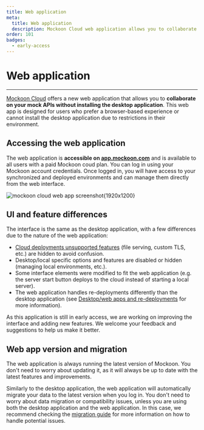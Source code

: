 ```yaml
---
title: Web application
meta:
  title: Web application
  description: Mockoon Cloud web application allows you to collaborate on your mock APIs without installing the desktop application.
order: 101
badges:
  - early-access
---
```


# Web application

---

[Mockoon Cloud](/cloud/) offers a new web application that allows you to **collaborate on your mock APIs without installing the desktop application**. This web app is designed for users who prefer a browser-based experience or cannot install the desktop application due to restrictions in their environment.

## Accessing the web application

The web application is **accessible on [app.mockoon.com](https://app.mockoon.com)** and is available to all users with a paid Mockoon coud plan. You can log in using your Mockoon account credentials. Once logged in, you will have access to your synchronized and deployed environments and can manage them directly from the web interface.

![mockoon cloud web app screenshot{1920x1200}](cloud-docs-img:mockoon-cloud-web-application.png)

## UI and feature differences

The interface is the same as the desktop application, with a few differences due to the nature of the web application:

- [Cloud deployments unsupported features](cloud-docs:api-mock-cloud-deployments#unsupported-features) (file serving, custom TLS, etc.) are hidden to avoid confusion.
- Desktop/local specific options and features are disabled or hidden (managing local environments, etc.).
- Some interface elements were modified to fit the web application (e.g. the server start button deploys to the cloud instead of starting a local server).
- The web application handles re-deployments differently than the desktop application (see [Desktop/web apps and re-deployments](cloud-docs:api-mock-cloud-deployments#desktopweb-apps-and-re-deployments) for more information).

As this application is still in early access, we are working on improving the interface and adding new features. We welcome your feedback and suggestions to help us make it better.

## Web app version and migration

The web application is always running the latest version of Mockoon. You don't need to worry about updating it, as it will always be up to date with the latest features and improvements.

Similarly to the desktop application, the web application will automatically migrate your data to the latest version when you log in. You don't need to worry about data migration or compatibility issues, unless you are using both the desktop application and the web application. In this case, we recommend checking the [migration guide](cloud-docs:data-synchronization-team-collaboration#major-versions-migrations) for more information on how to handle potential issues.
